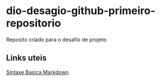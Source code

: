 # dio-desagio-github-primeiro-repositorio

Reposito criado para  o desafio de projeto

## Links uteis
[Sintaxe Basica Markdown](https://markdown.net.br/sintaxe-basica/)


